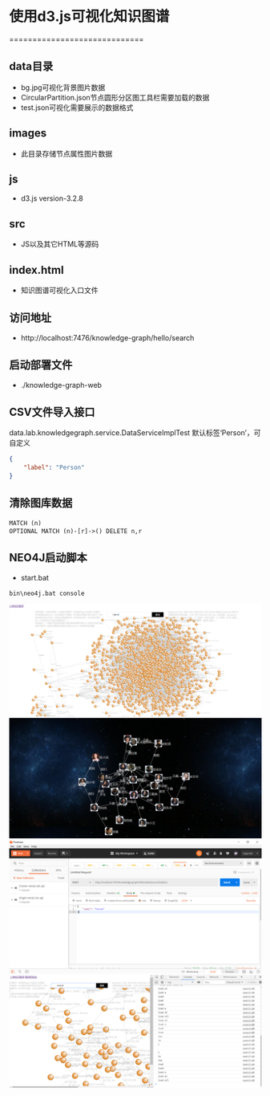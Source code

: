 # 使用d3.js可视化知识图谱
=============================

## data目录
- bg.jpg可视化背景图片数据
- CircularPartition.json节点圆形分区图工具栏需要加载的数据
- test.json可视化需要展示的数据格式

## images
- 此目录存储节点属性图片数据

## js
- d3.js version-3.2.8

## src
- JS以及其它HTML等源码

## index.html
- 知识图谱可视化入口文件

## 访问地址
- http://localhost:7476/knowledge-graph/hello/search

## 启动部署文件
- ./knowledge-graph-web

## CSV文件导入接口
data.lab.knowledgegraph.service.DataServiceImplTest
默认标签‘Person’，可自定义
```json
{
    "label": "Person"
}
```
## 清除图库数据
```
MATCH (n) 
OPTIONAL MATCH (n)-[r]->() DELETE n,r
```

## NEO4J启动脚本
- start.bat
```
bin\neo4j.bat console
```

![图](images/graph-1.png)
![图](images/graph-2.png)
![图](images/import-csv.png)
![图](images/monitor-input.png)

